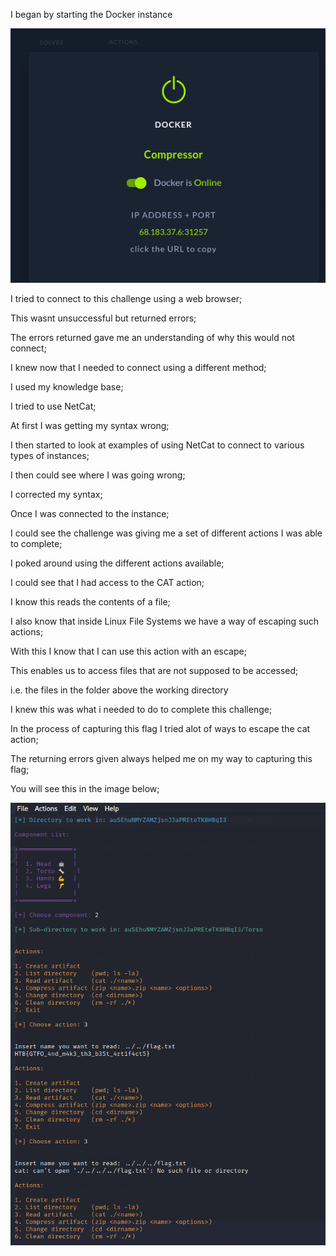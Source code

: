 I began by starting the Docker instance 

<img src= "./compressor start.png">

I tried to connect to this challenge using a web browser;

This wasnt unsuccessful but returned errors;

The errors returned gave me an understanding of why this would not connect;

I knew now that I needed to connect using a different method;

I used my knowledge base;

I tried to use NetCat;

At first I was getting my syntax wrong;

I then started to look at examples of using NetCat to connect to various types of instances;

I then could see where I was going wrong;

I corrected my syntax;

Once I was connected to the instance;

I could see the challenge was giving me a set of different actions I was able to complete;

I poked around using the different actions available;

I could see that I had access to the CAT action;

I know this reads the contents of a file;

I also know that inside Linux File Systems we have a way of escaping such actions;

With this I know that I can use this action with an escape;

This enables us to access files that are not supposed to be accessed;

i.e. the files in the folder above the working directory

I knew this was what i needed to do to complete this challenge;

In the process of capturing this flag I tried alot of ways to escape the cat action;

The returning errors given always helped me on my way to capturing this flag;

You will see this in the image below;

<img src= "./compressor all.png">


